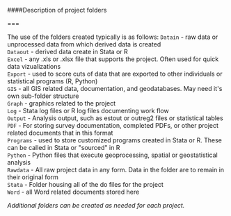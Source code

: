 ####Description of project folders  

===

The use of the folders created typically is as follows:
```Datain``` - raw data or unprocessed data from which derived data is created  
```Dataout``` - derived data create in Stata or R  
```Excel``` - any .xls or .xlsx file that supports the project. Often used for quick data vizualizations  
```Export``` - used to score cuts of data that are exported to other individuals or statistical programs (R, Python)  
```GIS``` - all GIS related data, documentation, and geodatabases. May need it's own sub-folder structure   
```Graph``` - graphics related to the project  
```Log``` - Stata log files or R log files documenting work flow    
```Output``` - Analysis output, such as estout or outreg2 files or statistical tables  
```PDF``` - For storing survey documentation, completed PDFs, or other project related documents that in this format  
```Programs``` - used to store customized programs created in Stata or R. These can be called in Stata or "sourced" in R  
```Python``` - Python files that execute geoprocessing, spatial or geostatistical analysis  
```Rawdata``` - All raw project data in any form. Data in the folder are to remain in their original form  
```Stata``` - Folder housing all of the do files for the project  
```Word``` - all Word related documents stored here  

*Additional folders can be created as needed for each project.*
